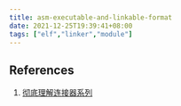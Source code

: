 ```yaml
---
title: asm-executable-and-linkable-format
date: 2021-12-25T19:39:41+08:00
tags: ["elf","linker","module"]
---
```



## References

1. [彻底理解连接器系列](https://github.com/xfenglu/everycodershouldknow#%E5%85%AD%E5%BD%BB%E5%BA%95%E7%90%86%E8%A7%A3%E9%93%BE%E6%8E%A5%E5%99%A8%E7%B3%BB%E5%88%97)